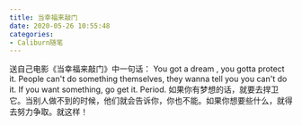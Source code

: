 ```yaml
---
title: 当幸福来敲门
date: 2020-05-26 10:55:48
categories:
- Caliburn随笔
---
```

送自己电影《当幸福来敲门》中一句话：
You got a dream , you gotta protect it. People can't do something themselves, they wanna tell you you can't do it. If you want something, go get it. Period.
如果你有梦想的话，就要去捍卫它。当别人做不到的时候，他们就会告诉你，你也不能。如果你想要些什么，就得去努力争取。就这样！
